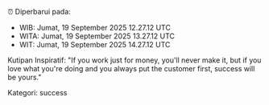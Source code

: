⏰ Diperbarui pada:
- WIB: Jumat, 19 September 2025 12.27.12 UTC
- WITA: Jumat, 19 September 2025 13.27.12 UTC
- WIT: Jumat, 19 September 2025 14.27.12 UTC

Kutipan Inspiratif:
"If you work just for money, you'll never make it, but if you love what you're doing and you always put the customer first, success will be yours."


Kategori: success

